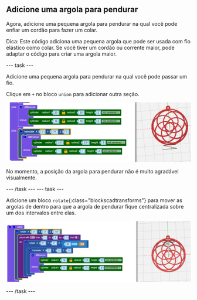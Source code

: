 ## Adicione uma argola para pendurar

Agora, adicione uma pequena argola para pendurar na qual você pode enfiar um cordão para fazer um colar.

Dica: Este código adiciona uma pequena argola que pode ser usada com fio elástico como colar. Se você tiver um cordão ou corrente maior, pode adaptar o código para criar uma argola maior.

--- task ---

Adicione uma pequena argola para pendurar na qual você pode passar um fio.

Clique em `+` no bloco `union` para adicionar outra seção.

![captura de tela](images/pendant-hang.png)

No momento, a posição da argola para pendurar não é muito agradável visualmente.

--- /task --- --- task ---

Adicione um bloco `rotate`{:class="blockscadtransforms"} para mover as argolas de dentro para que a argola de pendurar fique centralizada sobre um dos intervalos entre elas.

![captura de tela](images/pendant-hang-rotate.png)

--- /task ---	


	
